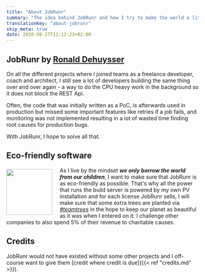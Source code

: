 ```yaml
---
title: "About JobRunr"
summary: "The idea behind JobRunr and how I try to make the world a little bit better and greener."
translationKey: "about-jobrunr"
skip_meta: true
date: 2020-08-27T11:12:23+02:00
---
```

## JobRunr by [Ronald Dehuysser](https://www.linkedin.com/in/ronalddehuysser/)
On all the different projects where I joined teams as a freelance developer, coach and architect, I still see a lot of developers building the same thing over and over again - a way to do the CPU heavy work in the background so it does not block the REST Api.

Often, the code that was initially written as a PoC, is afterwards used in production but missed some important features like retries if a job fails, and monitoring was not implemented resulting in a lot of wasted time finding root causes for production bugs.

With JobRunr, I hope to solve all that.

## Eco-friendly software
<img src="/eco-friendly.webp" style="float: left; height: 120px; margin: 5px 20px 0 0"/>As I live by the mindset *__we only borrow the world from our children__*, I want to make sure that JobRunr is as eco-friendly as possible. That's why all the power that runs the build server is powered by my own PV installation and for each license JobRunr sells, I will make sure that some extra trees are planted via *[#teamtrees](https://teamtrees.org/)* in the hope to keep our planet as beautiful as it was when I entered on it. I challenge other companies to also spend 5% of their revenue to charitable causes.

## Credits
JobRunr would not have existed without some other projects and I off-course want to give them [credit where credit is due]({{< ref "credits.md" >}}).
